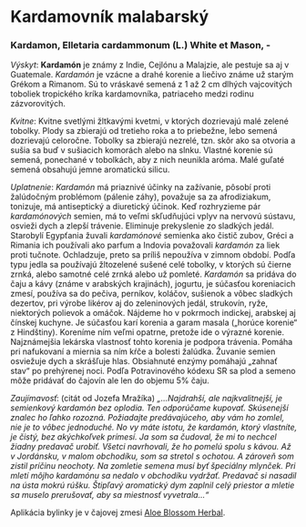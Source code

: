 Kardamovník malabarský
======================

### Kardamon, Elletaria cardammonum (L.) White et Mason, -

*Výskyt*: **Kardamón** je známy z Indie, Cejlónu a Malajzie, ale pestuje sa aj v
Guatemale. *Kardamón* je vzácne a drahé korenie a liečivo známe už starým Grékom
a Rimanom. Sú to vráskavé semená z 1 až 2 cm dlhých vajcovitých toboliek
tropického kríka kardamovníka, patriaceho medzi rodinu zázvorovitých.

*Kvitne*: Kvitne svetlými žltkavými kvetmi, v ktorých dozrievajú malé zelené
tobolky. Plody sa zbierajú od tretieho roka a to priebežne, lebo semená
dozrievajú celoročne. Tobolky sa zbierajú nezrelé, tzn. skôr ako sa otvoria a
sušia sa buď v sušiacich komorách alebo na slnku. Vlastné korenie sú semená,
ponechané v tobolkách, aby z nich neunikla aróma. Malé guľaté semená obsahujú
jemne aromatickú silicu.

*Uplatnenie*: *Kardamón* má priaznivé účinky na zažívanie, pôsobí proti
žalúdočným problémom (pálenie záhy), považuje sa za afrodiziakum, tonizuje, má
antiseptický a diuretický účinok. Keď rozhryzieme pár *kardamónových* semien, má
to veľmi skľudňujúci vplyv na nervovú sústavu, osvieži dych a zlepší trávenie.
Eliminuje prekyslenie zo sladkých jedál. Starobylí Egypťania žuvali
*kardamónové* semienka ako čistič zubov, Gréci a Rimania ich používali ako
parfum a Indovia považovali *kardamón* za liek proti tučnote. Ochladzuje, preto
sa príliš nepoužíva v zimnom období. Podľa typu jedla sa používajú žltozelené
sušené celé tobolky, v ktorých sú čierne zrnká, alebo samotné celé zrnká alebo
už pomleté. *Kardamón* sa pridáva do čaju a kávy (známe v arabských krajinách),
jogurtu, je súčasťou koreniacich zmesí, používa sa do pečiva, perníkov, koláčov,
sušienok a vôbec sladkých dezertov, pri výrobe likérov aj do zeleninových jedál,
strukovín, ryže, niektorých polievok a omáčok. Nájdeme ho v pokrmoch indickej,
arabskej aj čínskej kuchyne. Je súčasťou karí korenia a garam masala („horúce
korenie“ z Hindštiny). Koreníme ním veľmi opatrne, pretože ide o výrazné
korenie. Najznámejšia lekárska vlastnosť tohto korenia je podpora trávenia.
Pomáha pri nafukovaní a miernia sa ním kŕče a bolesti žalúdka. Žuvanie semien
osviežuje dych a skrášľuje hlas. Obsiahnuté enzýmy pomáhajú „zahnať stav“ po
prehýrenej noci. Podľa Potravinového kódexu SR sa plod a semeno môže pridávať do
čajovín ale len do objemu 5% čaju.

*Zaujímavosť*: (citát od Jozefa Mražíka) *„...Najdrahší, ale najkvalitnejší, je
semienkový kardamón bez oplodia. Ten odporúčame kupovať. Skúsenejší znalec ho
ľahko rozozná. Požiadajte predávajúceho, aby vám ho zomlel, nie je to vôbec
jednoduché. No vy máte istotu, že kardamón, ktorý vlastníte, je čistý, bez
akýchkoľvek prímesí. Ja som sa čudoval, že mi to nechcel žiadny predavač urobiť.
Všetci navrhovali, že ho pomelú spolu s kávou. Až v Jordánsku, v malom
obchodíku, som sa stretol s ochotou. A zároveň som zistil príčinu neochoty. Na
zomletie semena musí byť špeciálny mlynček. Pri mletí môjho kardamónu sa nedalo
v obchodíku vydržať. Predavač si nasadil na ústa mokrú rúšku. Štipľavý
aromatický dym zaplnil celý priestor a mletie sa muselo prerušovať, aby sa
miestnosť vyvetrala...“*

Aplikácia bylinky je v čajovej zmesi
[Aloe Blossom Herbal](../proflp/aloe-blossom-herbal-tea).
